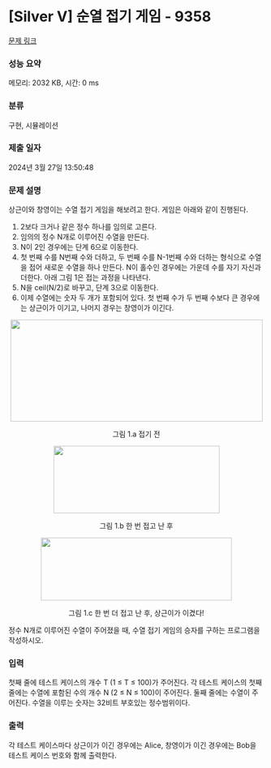 # [Silver V] 순열 접기 게임 - 9358 

[문제 링크](https://www.acmicpc.net/problem/9358) 

### 성능 요약

메모리: 2032 KB, 시간: 0 ms

### 분류

구현, 시뮬레이션

### 제출 일자

2024년 3월 27일 13:50:48

### 문제 설명

<p>상근이와 창영이는 수열 접기 게임을 해보려고 한다. 게임은 아래와 같이 진행된다.</p>

<ol>
	<li>2보다 크거나 같은 정수 하나를 임의로 고른다.</li>
	<li>임의의 정수 N개로 이루어진 수열을 만든다.</li>
	<li>N이 2인 경우에는 단계 6으로 이동한다.</li>
	<li>첫 번째 수를 N번째 수와 더하고, 두 번째 수를 N-1번째 수와 더하는 형식으로 수열을 접어 새로운 수열을 하나 만든다. N이 홀수인 경우에는 가운데 수를 자기 자신과 더한다. 아래 그림 1은 접는 과정을 나타낸다.</li>
	<li>N을 ceil(N/2)로 바꾸고, 단계 3으로 이동한다.</li>
	<li>이제 수열에는 숫자 두 개가 포함되어 있다. 첫 번째 수가 두 번째 수보다 큰 경우에는 상근이가 이기고, 나머지 경우는 창영이가 이긴다.</li>
</ol>

<p style="text-align:center"><img alt="" src="" style="height:201px; width:497px"></p>

<p style="text-align:center">그림 1.a 접기 전</p>

<p style="text-align:center"><img alt="" src="" style="height:133px; width:327px"></p>

<p style="text-align:center">그림 1.b 한 번 접고 난 후</p>

<p style="text-align:center"><img alt="" src="" style="height:124px; width:376px"></p>

<p style="text-align:center">그림 1.c 한 번 더 접고 난 후, 상근이가 이겼다!</p>

<p>정수 N개로 이루어진 수열이 주어졌을 때, 수열 접기 게임의 승자를 구하는 프로그램을 작성하시오.</p>

### 입력 

 <p>첫째 줄에 테스트 케이스의 개수 T (1 ≤ T ≤ 100)가 주어진다. 각 테스트 케이스의 첫째 줄에는 수열에 포함된 수의 개수 N (2 ≤ N ≤ 100)이 주어진다. 둘째 줄에는 수열이 주어진다. 수열을 이루는 숫자는 32비트 부호있는 정수범위이다.</p>

### 출력 

 <p>각 테스트 케이스마다 상근이가 이긴 경우에는 Alice, 창영이가 이긴 경우에는 Bob을 테스트 케이스 번호와 함께 출력한다.</p>

